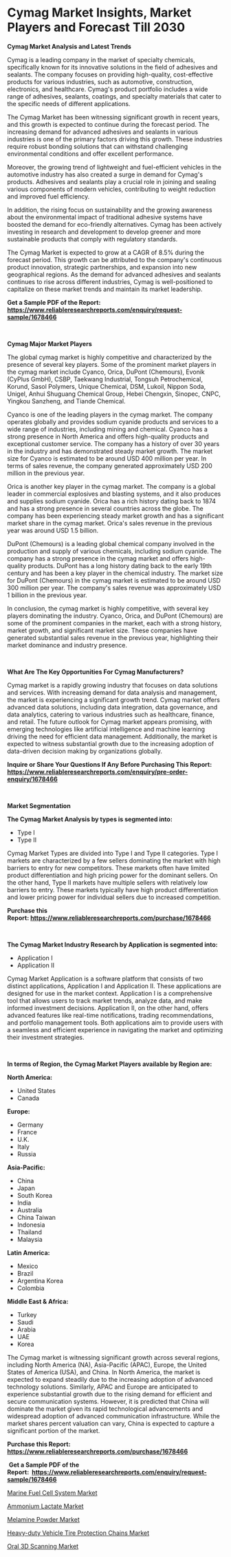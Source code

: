 <p><h1>Cymag Market Insights, Market Players and Forecast Till 2030</h1></p><p><strong>Cymag Market Analysis and Latest Trends</strong></p>
<p><p>Cymag is a leading company in the market of specialty chemicals, specifically known for its innovative solutions in the field of adhesives and sealants. The company focuses on providing high-quality, cost-effective products for various industries, such as automotive, construction, electronics, and healthcare. Cymag's product portfolio includes a wide range of adhesives, sealants, coatings, and specialty materials that cater to the specific needs of different applications.</p><p>The Cymag Market has been witnessing significant growth in recent years, and this growth is expected to continue during the forecast period. The increasing demand for advanced adhesives and sealants in various industries is one of the primary factors driving this growth. These industries require robust bonding solutions that can withstand challenging environmental conditions and offer excellent performance.</p><p>Moreover, the growing trend of lightweight and fuel-efficient vehicles in the automotive industry has also created a surge in demand for Cymag's products. Adhesives and sealants play a crucial role in joining and sealing various components of modern vehicles, contributing to weight reduction and improved fuel efficiency.</p><p>In addition, the rising focus on sustainability and the growing awareness about the environmental impact of traditional adhesive systems have boosted the demand for eco-friendly alternatives. Cymag has been actively investing in research and development to develop greener and more sustainable products that comply with regulatory standards.</p><p>The Cymag Market is expected to grow at a CAGR of 8.5% during the forecast period. This growth can be attributed to the company's continuous product innovation, strategic partnerships, and expansion into new geographical regions. As the demand for advanced adhesives and sealants continues to rise across different industries, Cymag is well-positioned to capitalize on these market trends and maintain its market leadership.</p></p>
<p><strong>Get a Sample PDF of the Report:&nbsp; <a href="https://www.reliableresearchreports.com/enquiry/request-sample/1678466">https://www.reliableresearchreports.com/enquiry/request-sample/1678466</a></strong></p>
<p>&nbsp;</p>
<p><strong>Cymag Major Market Players</strong></p>
<p><p>The global cymag market is highly competitive and characterized by the presence of several key players. Some of the prominent market players in the cymag market include Cyanco, Orica, DuPont (Chemours), Evonik (CyPlus GmbH), CSBP, Taekwang Industrial, Tongsuh Petrochemical, Korund, Sasol Polymers, Unique Chemical, DSM, Lukoil, Nippon Soda, Unigel, Anhui Shuguang Chemical Group, Hebei Chengxin, Sinopec, CNPC, Yingkou Sanzheng, and Tiande Chemical.</p><p>Cyanco is one of the leading players in the cymag market. The company operates globally and provides sodium cyanide products and services to a wide range of industries, including mining and chemical. Cyanco has a strong presence in North America and offers high-quality products and exceptional customer service. The company has a history of over 30 years in the industry and has demonstrated steady market growth. The market size for Cyanco is estimated to be around USD 400 million per year. In terms of sales revenue, the company generated approximately USD 200 million in the previous year.</p><p>Orica is another key player in the cymag market. The company is a global leader in commercial explosives and blasting systems, and it also produces and supplies sodium cyanide. Orica has a rich history dating back to 1874 and has a strong presence in several countries across the globe. The company has been experiencing steady market growth and has a significant market share in the cymag market. Orica's sales revenue in the previous year was around USD 1.5 billion.</p><p>DuPont (Chemours) is a leading global chemical company involved in the production and supply of various chemicals, including sodium cyanide. The company has a strong presence in the cymag market and offers high-quality products. DuPont has a long history dating back to the early 19th century and has been a key player in the chemical industry. The market size for DuPont (Chemours) in the cymag market is estimated to be around USD 300 million per year. The company's sales revenue was approximately USD 1 billion in the previous year.</p><p>In conclusion, the cymag market is highly competitive, with several key players dominating the industry. Cyanco, Orica, and DuPont (Chemours) are some of the prominent companies in the market, each with a strong history, market growth, and significant market size. These companies have generated substantial sales revenue in the previous year, highlighting their market dominance and industry presence.</p></p>
<p>&nbsp;</p>
<p><strong>What Are The Key Opportunities For Cymag Manufacturers?</strong></p>
<p><p>Cymag market is a rapidly growing industry that focuses on data solutions and services. With increasing demand for data analysis and management, the market is experiencing a significant growth trend. Cymag market offers advanced data solutions, including data integration, data governance, and data analytics, catering to various industries such as healthcare, finance, and retail. The future outlook for Cymag market appears promising, with emerging technologies like artificial intelligence and machine learning driving the need for efficient data management. Additionally, the market is expected to witness substantial growth due to the increasing adoption of data-driven decision making by organizations globally.</p></p>
<p><strong>Inquire or Share Your Questions If Any Before Purchasing This Report: <a href="https://www.reliableresearchreports.com/enquiry/pre-order-enquiry/1678466">https://www.reliableresearchreports.com/enquiry/pre-order-enquiry/1678466</a></strong></p>
<p>&nbsp;</p>
<p><strong>Market Segmentation</strong></p>
<p><strong>The Cymag Market Analysis by types is segmented into:</strong></p>
<p><ul><li>Type I</li><li>Type II</li></ul></p>
<p><p>Cymag Market Types are divided into Type I and Type II categories. Type I markets are characterized by a few sellers dominating the market with high barriers to entry for new competitors. These markets often have limited product differentiation and high pricing power for the dominant sellers. On the other hand, Type II markets have multiple sellers with relatively low barriers to entry. These markets typically have high product differentiation and lower pricing power for individual sellers due to increased competition.</p></p>
<p><strong>Purchase this Report:&nbsp;<a href="https://www.reliableresearchreports.com/purchase/1678466">https://www.reliableresearchreports.com/purchase/1678466</a></strong></p>
<p>&nbsp;</p>
<p><strong>The Cymag Market Industry Research by Application is segmented into:</strong></p>
<p><ul><li>Application I</li><li>Application II</li></ul></p>
<p><p>Cymag Market Application is a software platform that consists of two distinct applications, Application I and Application II. These applications are designed for use in the market context. Application I is a comprehensive tool that allows users to track market trends, analyze data, and make informed investment decisions. Application II, on the other hand, offers advanced features like real-time notifications, trading recommendations, and portfolio management tools. Both applications aim to provide users with a seamless and efficient experience in navigating the market and optimizing their investment strategies.</p></p>
<p>&nbsp;</p>
<p><strong>In terms of Region, the Cymag Market Players available by Region are:</strong></p>
<p>
    <p> <strong> North America: </strong>
        <ul>
            <li>United States</li>
            <li>Canada</li>
        </ul>
        </p> 
    <p> <strong> Europe: </strong>
        <ul>
            <li>Germany</li>
            <li>France</li>
            <li>U.K.</li>
            <li>Italy</li>
            <li>Russia</li>
        </ul>
        </p> 
    <p> <strong> Asia-Pacific: </strong>
        <ul>
            <li>China</li>
            <li>Japan</li>
            <li>South Korea</li>
            <li>India</li>
            <li>Australia</li>
            <li>China Taiwan</li>
            <li>Indonesia</li>
            <li>Thailand</li>
            <li>Malaysia</li>
        </ul>
        </p> 
    <p> <strong> Latin America: </strong>
        <ul>
            <li>Mexico</li>
            <li>Brazil</li>
            <li>Argentina Korea</li>
            <li>Colombia</li>
        </ul>
        </p> 
    <p> <strong> Middle East & Africa: </strong>
        <ul>
            <li>Turkey</li>
            <li>Saudi</li>
            <li>Arabia</li>
            <li>UAE</li>
            <li>Korea</li>
        </ul>
    </p>
    </p>
<p><p>The Cymag market is witnessing significant growth across several regions, including North America (NA), Asia-Pacific (APAC), Europe, the United States of America (USA), and China. In North America, the market is expected to expand steadily due to the increasing adoption of advanced technology solutions. Similarly, APAC and Europe are anticipated to experience substantial growth due to the rising demand for efficient and secure communication systems. However, it is predicted that China will dominate the market given its rapid technological advancements and widespread adoption of advanced communication infrastructure. While the market shares percent valuation can vary, China is expected to capture a significant portion of the market. </p></p>
<p><strong>Purchase this Report: <a href="https://www.reliableresearchreports.com/purchase/1678466">https://www.reliableresearchreports.com/purchase/1678466</a></strong></p>
<p>&nbsp;<strong>Get a Sample PDF of the Report:&nbsp;&nbsp;<a href="https://www.reliableresearchreports.com/enquiry/request-sample/1678466">https://www.reliableresearchreports.com/enquiry/request-sample/1678466</a></strong></p>
<p><strong></strong></p>
<p><p><a href="https://www.linkedin.com/pulse/marine-fuel-cell-system-market-size-share-global-analysis/">Marine Fuel Cell System Market</a></p><p><a href="https://medium.com/@ryansai15420/ammonium-lactate-market-size-growth-forecast-2023-2030-80bf17c980cf">Ammonium Lactate Market</a></p><p><a href="https://medium.com/@abdulkazi7580/melamine-powder-market-size-growth-forecast-2023-2030-e36849503acf">Melamine Powder Market</a></p><p><a href="https://www.linkedin.com/pulse/heavy-duty-vehicle-tire-protection-chains-market/">Heavy-duty Vehicle Tire Protection Chains Market</a></p><p><a href="https://www.linkedin.com/pulse/oral-3d-scanning-market-share-amp-new-trends-analysis-report/">Oral 3D Scanning Market</a></p></p>
